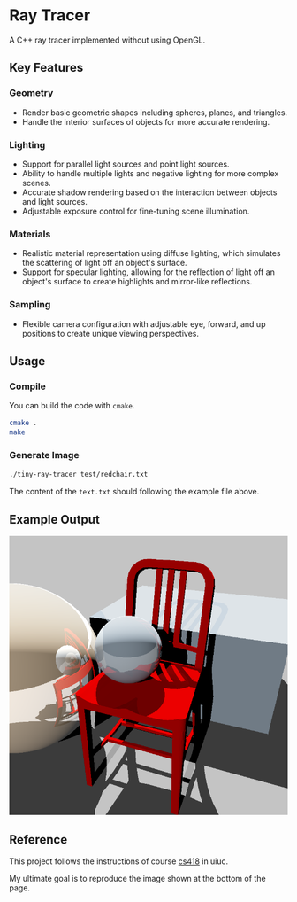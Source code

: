 # Ray Tracer

A C++ ray tracer implemented without using OpenGL.

## Key Features

### Geometry

- Render basic geometric shapes including spheres, planes, and triangles.
- Handle the interior surfaces of objects for more accurate rendering.

### Lighting

- Support for parallel light sources and point light sources.
- Ability to handle multiple lights and negative lighting for more complex scenes.
- Accurate shadow rendering based on the interaction between objects and light sources.
- Adjustable exposure control for fine-tuning scene illumination.

### Materials

- Realistic material representation using diffuse lighting, which simulates the scattering of light off an object's surface.
- Support for specular lighting, allowing for the reflection of light off an object's surface to create highlights and mirror-like reflections.

### Sampling

- Flexible camera configuration with adjustable eye, forward, and up positions to create unique viewing perspectives.

## Usage

### Compile

You can build the code with `cmake`.

```sh
cmake .
make
```

### Generate Image

```sh
./tiny-ray-tracer test/redchair.txt
```

The content of the `text.txt` should following the example file above.

## Example Output

![mpray_redchair](./redchair.png)

## Reference

This project follows the instructions of course [cs418](https://cs418.cs.illinois.edu/website/mps/raytracer.html) in uiuc.

My ultimate goal is to reproduce the image shown at the bottom of the page.
